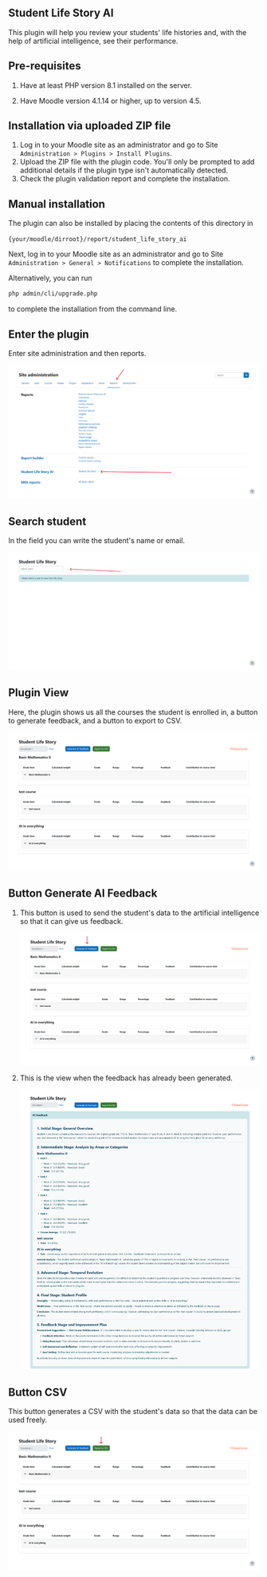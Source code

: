 ## Student Life Story AI

This plugin will help you review your students' life histories and, with the help of artificial intelligence, see their performance.

## Pre-requisites

1. Have at least PHP version 8.1 installed on the server.

2. Have Moodle version 4.1.14 or higher, up to version 4.5.

## Installation via uploaded ZIP file

1. Log in to your Moodle site as an administrator and go to Site `Administration > Plugins > Install Plugins`.
2. Upload the ZIP file with the plugin code. You'll only be prompted to add additional details if the plugin type isn't automatically detected.
3. Check the plugin validation report and complete the installation.

## Manual installation

The plugin can also be installed by placing the contents of this directory in

`{your/moodle/dirroot}/report/student_life_story_ai`

Next, log in to your Moodle site as an administrator and go to Site `Administration > General > Notifications` to complete the installation.

Alternatively, you can run

```bash
php admin/cli/upgrade.php
```

to complete the installation from the command line.

## Enter the plugin

Enter site administration and then reports.

![Admin](./_docs/images/report_student_life_story_ai_admin.png)

## Search student

In the field you can write the student's name or email.

![Search](./_docs/images/report_student_life_story_ai_search.png)

## Plugin View

Here, the plugin shows us all the courses the student is enrolled in, a button to generate feedback, and a button to export to CSV.

![Search](./_docs/images/report_student_life_story_ai_search_view.png)

## Button Generate AI Feedback

1. This button is used to send the student's data to the artificial intelligence so that it can give us feedback.

   ![Search](./_docs/images/report_student_life_story_ai_search_feedback.png)

2. This is the view when the feedback has already been generated.
   
   ![Search](./_docs/images/report_student_life_story_ai_search_feedback_ai.png)

## Button CSV

This button generates a CSV with the student's data so that the data can be used freely.

![Search](./_docs/images/report_student_life_story_ai_search_csv.png)



